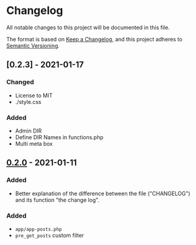 # Changelog
All notable changes to this project will be documented in this file.

The format is based on [Keep a Changelog](https://keepachangelog.com/en/1.0.0/),
and this project adheres to [Semantic Versioning](https://semver.org/spec/v2.0.0.html).

[0.2.0]: https://github.com/sivankanat/wpstarter/releases/tag/v0.2.0

## [0.2.3] - 2021-01-17
### Changed
- License to MIT
- ./style.css

### Added
- Admin DIR
- Define DIR Names in functions.php
- Multi meta box


## [0.2.0] - 2021-01-11
### Added
- Better explanation of the difference between the file ("CHANGELOG")
and its function "the change log".

### Added
- `app/app-posts.php` 
- `pre_get_posts`  custom filter